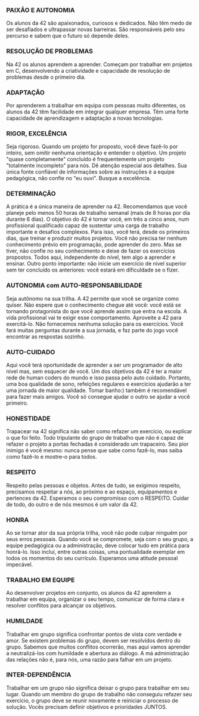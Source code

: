 ### PAIXÃO E AUTONOMIA
Os alunos da 42 são apaixonados, curiosos e dedicados. Não têm medo de ser desafiados e ultrapassar novas barreiras. São responsáveis pelo seu percurso e sabem que o futuro só depende deles.

### RESOLUÇÃO DE PROBLEMAS
Na 42 os alunos aprendem a aprender. Começam por trabalhar em projetos em C, desenvolvendo a criatividade e capacidade de  resolução de problemas desde o primeiro dia.

### ADAPTAÇÃO
Por aprenderem a trabalhar em equipa com pessoas muito diferentes, os alunos da 42 têm facilidade em integrar qualquer empresa. Têm uma forte capacidade de aprendizagem e adaptação a novas tecnologias.

### RIGOR, EXCELÊNCIA
Seja rigoroso. Quando um projeto for proposto, você deve fazê-lo por inteiro, sem omitir nenhuma orientação e entender o objetivo. Um projeto "quase completamente" concluído é frequentemente um projeto "totalmente incompleto" para nós. Dê atenção especial aos detalhes. Sua única fonte confiável de informações sobre as instruções é a equipe pedagógica, não confie no "eu ouvi". Busque a excelência.

### DETERMINAÇÃO
A prática é a única maneira de aprender na 42. Recomendamos que você planeje pelo menos 50 horas de trabalho semanal (mais de 8 horas por dia durante 6 dias). O objetivo do 42 é tornar você, em três a cinco anos, num profissional qualificado capaz de sustentar uma carga de trabalho importante e desafios complexos. Para isso, você terá, desde os primeiros dias, que treinar e produzir muitos projetos. Você não precisa ter nenhum conhecimento prévio em programação, pode aprender do zero. Mas se tiver, não confie no seu conhecimento e deixe de fazer os exercícios propostos. Todos aqui, independente do nível, tem algo a aprender e ensinar. Outro ponto importante: não inicie um exercício de nível superior sem ter concluído os anteriores: você estará em dificuldade se o fizer.

### AUTONOMIA com AUTO-RESPONSABILIDADE
Seja autônomo na sua trilha. A 42 permite que você se organize como quiser. Não espere que o conhecimento chegue até você: você está se tornando protagonista do que você aprende assim que entra na escola. A vida profissional vai te exigir esse comportamento. Aproveite a 42 para exercitá-lo. Não fornecemos nenhuma solução para os exercícios. Você fará muitas perguntas durante a sua jornada, e faz parte do jogo você encontrar as respostas sozinho.

### AUTO-CUIDADO
Aqui você terá oportunidade de aprender a ser um programador de alto nível mas, sem esquecer de você. Um dos objetivos da 42 é ter a maior rede de human coders do mundo e isso passa pelo auto cuidado. Portanto, uma boa qualidade de sono, refeições regulares e exercícios ajudarão a ter uma jornada de maior qualidade. Tomar banho:) também é recomendável para fazer mais amigos. Você só consegue ajudar o outro se ajudar a você primeiro.

### HONESTIDADE
Trapacear na 42 significa não saber como refazer um exercício, ou explicar o que foi feito. Todo tripulante do grupo de trabalho que não é capaz de refazer o projeto a portas fechadas é considerado um trapaceiro. Seu pior inimigo é você mesmo: nunca pense que sabe como fazê-lo, mas saiba como fazê-lo e mostre-o para todos.

### RESPEITO
Respeito pelas pessoas e objetos. Antes de tudo, se exigimos respeito, precisamos respeitar a nós, ao próximo e ao espaço, equipamentos e pertences da 42. Esperamos o seu compromisso com o RESPEITO. Cuidar de todo, do outro e de nós mesmos é um valor da 42.

### HONRA
Ao se tornar ator da sua própria trilha, você não pode culpar ninguém por seus erros pessoais. Quando você se compromete, seja com o seu grupo, a equipe pedagógica ou a administração, deve colocar tudo em prática para honrá-lo. Isso inclui, entre outras coisas, uma pontualidade exemplar em todos os momentos do seu currículo. Esperamos uma atitude pessoal impecável.

### TRABALHO EM EQUIPE
Ao desenvolver projetos em conjunto, os alunos da 42 aprendem a trabalhar em equipa, organizar o seu tempo, comunicar de forma clara e resolver conflitos para alcançar os objetivos.

### HUMILDADE
Trabalhar em grupo significa confrontar pontos de vista com verdade e amor. Se existem problemas do grupo, devem ser resolvidos dentro do grupo. Sabemos que muitos conflitos ocorrerão, mas aqui vamos aprender a neutralizá-los com humildade e abertura ao diálogo. A má administração das relações não é, para nós, uma razão para falhar em um projeto.

### INTER-DEPENDÊNCIA
Trabalhar em um grupo não significa deixar o grupo para trabalhar em seu lugar. Quando um membro do grupo de trabalho não conseguiu refazer seu exercício, o grupo deve se reunir novamente e reiniciar o processo de solução. Vocês precisam definir objetivos e prioridades JUNTOS.